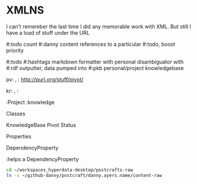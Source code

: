 # XMLNS

I can't remember the last time I did any memorable work with XML. But still I have a load of stuff under the URL

#:todo count #:danny content references to a particular #:todo, boost priority

#:todo #:hashtags markdown formatter with personal disambiguator with #:rdf outputter, data pumped into #:pkb personal/project knowledgebase

pv: , : http://purl.org/stuff/pivot/

kr: , :

:Project :knowledge

 Classes

 KnowledgeBase
 Pivot
 Status

 Properties

 DependencyProperty

 :helps a  DependencyProperty

```sh
cd ~/workspaces_hyperdata-desktop/postcrafts-raw
ln -s ~/github-danny/postcraft/danny.ayers.name/content-raw
